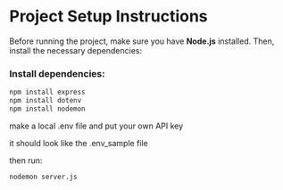 # Project Setup Instructions

Before running the project, make sure you have **Node.js** installed. Then, install the necessary dependencies:

### Install dependencies:
```bash
npm install express
npm install dotenv
npm install nodemon
```
make a local .env file and put your own API key

it should look like the .env_sample file

then run:
```bash
nodemon server.js
```
